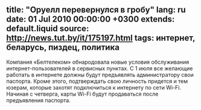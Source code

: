 title: "Оруелл перевернулся в гробу"
lang: ru
date: 01 Jul 2010 00:00:00 +0300
extends: default.liquid
source: http://news.tut.by/it/175197.html
tags: интернет, беларусь, пиздец, политика
---
Компания «Белтелеком» обнародовала новые условия обслуживания интернет-пользователей в сервисных пунктах. С 1 июля все желающие работать в интернете должны будут предъявлять администратору свои паспорта. Кроме этого, подтверждать свою личность придется и тем юзерам, которые захотят подключиться к интернету по сети Wi-Fi. Начиная с четверга, карты Wi-Fi будут продаваться после предъявления паспорта.
